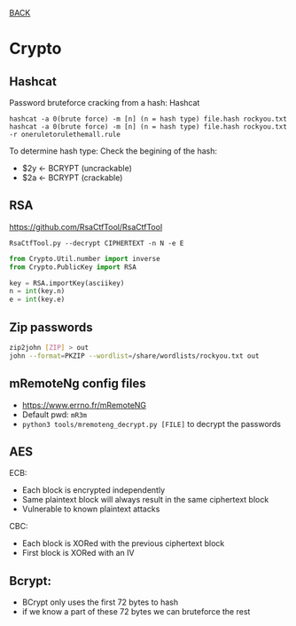 [BACK](../README.md)
# Crypto
## Hashcat

Password bruteforce cracking from a hash: Hashcat

    hashcat -a 0(brute force) -m [n] (n = hash type) file.hash rockyou.txt
    hashcat -a 0(brute force) -m [n] (n = hash type) file.hash rockyou.txt -r oneruletorulethemall.rule

To determine hash type: Check the begining of the hash:

- $2y <- BCRYPT (uncrackable)
- $2a <- BCRYPT (crackable)
## RSA

https://github.com/RsaCtfTool/RsaCtfTool

    RsaCtfTool.py --decrypt CIPHERTEXT -n N -e E

```python
from Crypto.Util.number import inverse
from Crypto.PublicKey import RSA

key = RSA.importKey(asciikey)
n = int(key.n)
e = int(key.e)
```

## Zip passwords
```bash 
zip2john [ZIP] > out
john --format=PKZIP --wordlist=/share/wordlists/rockyou.txt out
```

## mRemoteNg config files
- https://www.errno.fr/mRemoteNG
- Default pwd: `mR3m`
- `python3 tools/mremoteng_decrypt.py [FILE]` to decrypt the passwords

## AES

ECB:
- Each block is encrypted independently
- Same plaintext block will always result in the same ciphertext block
- Vulnerable to known plaintext attacks

CBC:
- Each block is XORed with the previous ciphertext block
- First block is XORed with an IV

## Bcrypt:

- BCrypt only uses the first 72 bytes to hash
- if we know a part of these 72 bytes we can bruteforce the rest